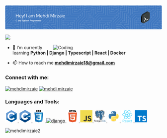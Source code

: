 ![Header](https://github.com/MehdiMirzaie2/images/blob/master/github-header-image.png)
<br>

![](https://komarev.com/ghpvc/?username=MehdiMirzaie2)

<!-- ## My 42 Details

[![mmirzaie's 42 stats](https://badge.mediaplus.ma/greenbinary/mmirzaie?1337Badge=off&UM6P=off)](https://github.com/oakoudad/badge42) -->

<img align="right" alt="Coding" width="350" src="https://media3.giphy.com/media/v1.Y2lkPTc5MGI3NjExZmhpbDI0NjdjcDliMHNhdzJqNzM5eDJ5NTJ6cHIxMHB4NGdmOHpkaiZlcD12MV9naWZzX3NlYXJjaCZjdD1n/2IudUHdI075HL02Pkk/giphy.gif">

- 🌱 I’m currently learning **Python | Django | Typescript | React | Docker**

- 📫 How to reach me **mehdimirzaie18@gmail.com**

<h3 align="left">Connect with me:</h3>
<p align="left">
<a href="https://www.leetcode.com/mehdimirzaie" target="blank"><img align="center" src="https://raw.githubusercontent.com/rahuldkjain/github-profile-readme-generator/master/src/images/icons/Social/leet-code.svg" alt="mehdimirzaie" height="30" width="40" /></a>
<a href="https://www.linkedin.com/in/mehdi-mirzaie/" target="blank"><img align="center" src="https://raw.githubusercontent.com/rahuldkjain/github-profile-readme-generator/master/src/images/icons/Social/linked-in-alt.svg" alt="mehdi mirzaie" height="30" width="40" /></a>
</p>

<h3 align="left">Languages and Tools:</h3>
<p align="left"> <a href="https://www.cprogramming.com/" target="_blank" rel="noreferrer"> <img src="https://raw.githubusercontent.com/devicons/devicon/master/icons/c/c-original.svg" alt="c" width="40" height="40"/> </a> <a href="https://www.w3schools.com/cpp/" target="_blank" rel="noreferrer"> <img src="https://raw.githubusercontent.com/devicons/devicon/master/icons/cplusplus/cplusplus-original.svg" alt="cplusplus" width="40" height="40"/> </a> <a href="https://www.w3schools.com/css/" target="_blank" rel="noreferrer"> <img src="https://raw.githubusercontent.com/devicons/devicon/master/icons/css3/css3-original-wordmark.svg" alt="css3" width="40" height="40"/> </a> <a href="https://www.djangoproject.com/" target="_blank" rel="noreferrer"> <img src="https://cdn.worldvectorlogo.com/logos/django.svg" alt="django" width="40" height="40"/> </a> <a href="https://www.w3.org/html/" target="_blank" rel="noreferrer"> <img src="https://raw.githubusercontent.com/devicons/devicon/master/icons/html5/html5-original-wordmark.svg" alt="html5" width="40" height="40"/> </a> <a href="https://developer.mozilla.org/en-US/docs/Web/JavaScript" target="_blank" rel="noreferrer"> <img src="https://raw.githubusercontent.com/devicons/devicon/master/icons/javascript/javascript-original.svg" alt="javascript" width="40" height="40"/> </a> <a href="https://www.postgresql.org" target="_blank" rel="noreferrer"> <img src="https://raw.githubusercontent.com/devicons/devicon/master/icons/postgresql/postgresql-original-wordmark.svg" alt="postgresql" width="40" height="40"/> </a> <a href="https://www.python.org" target="_blank" rel="noreferrer"> <img src="https://raw.githubusercontent.com/devicons/devicon/master/icons/python/python-original.svg" alt="python" width="40" height="40"/> </a> <a href="https://reactjs.org/" target="_blank" rel="noreferrer"> <img src="https://raw.githubusercontent.com/devicons/devicon/master/icons/react/react-original-wordmark.svg" alt="react" width="40" height="40"/> </a> <a href="https://www.typescriptlang.org/" target="_blank" rel="noreferrer"> <img src="https://raw.githubusercontent.com/devicons/devicon/master/icons/typescript/typescript-original.svg" alt="typescript" width="40" height="40"/> </a> </p>

<p align="left"><img align="center" src="https://github-readme-stats.vercel.app/api/top-langs?username=mehdimirzaie2&show_icons=true&locale=en&layout=compact" alt="mehdimirzaie2" />
<!-- <img align="center" src="https://github-readme-stats.vercel.app/api?username=mehdimirzaie2&show_icons=true&locale=en" alt="mehdimirzaie2" /></p> -->

<!--<p align="right><img align="center" src="https://github-readme-streak-stats.herokuapp.com/?user=mehdimirzaie2&" alt="mehdimirzaie2" /></p>-->
